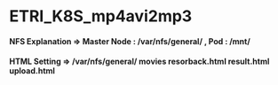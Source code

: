 # ETRI_K8S_mp4avi2mp3
#### NFS Explanation => Master Node : /var/nfs/general/ , Pod : /mnt/ 
#### HTML Setting => /var/nfs/general/ movies<Directory> resorback.html result.html upload.html
